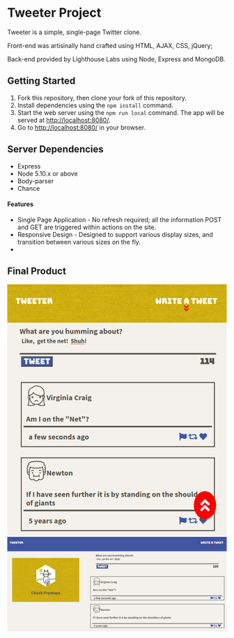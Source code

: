 # Tweeter Project

Tweeter is a simple, single-page Twitter clone.  

Front-end was artisinally hand crafted using HTML, AJAX, CSS, jQuery; 

Back-end provided by Lighthouse Labs using Node, Express and MongoDB. 


## Getting Started

1. Fork this repository, then clone your fork of this repository.
2. Install dependencies using the `npm install` command.
3. Start the web server using the `npm run local` command. The app will be served at <http://localhost:8080/>.
4. Go to <http://localhost:8080/> in your browser.

## Server Dependencies

- Express
- Node 5.10.x or above
- Body-parser
- Chance

#### Features
- Single Page Application - No refresh required; all the information POST and GET are triggered within actions on the site.
- Responsive Design - Designed to support various display sizes, and transition between various sizes on the fly.
- 

## Final Product
!["Tweeter mobile view"](https://raw.githubusercontent.com/CharlesP8412/tweeter/master/docs/tweeter-mobileDisplay.png)
!["Tweeter in full display"](https://raw.githubusercontent.com/CharlesP8412/tweeter/master/docs/tweeter-lgDisplay.png)

